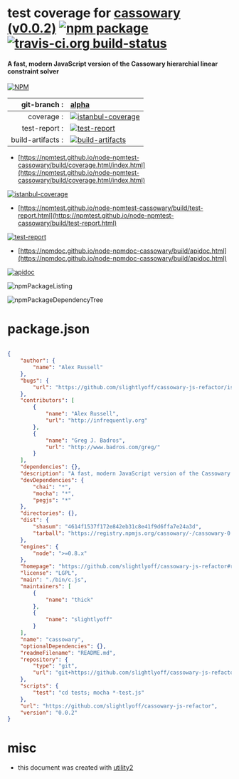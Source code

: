# test coverage for  [cassowary (v0.0.2)](https://github.com/slightlyoff/cassowary-js-refactor#readme)  [![npm package](https://img.shields.io/npm/v/npmtest-cassowary.svg?style=flat-square)](https://www.npmjs.org/package/npmtest-cassowary) [![travis-ci.org build-status](https://api.travis-ci.org/npmtest/node-npmtest-cassowary.svg)](https://travis-ci.org/npmtest/node-npmtest-cassowary)
#### A fast, modern JavaScript version of the Cassowary hierarchial linear constraint solver

[![NPM](https://nodei.co/npm/cassowary.png?downloads=true&downloadRank=true&stars=true)](https://www.npmjs.com/package/cassowary)

| git-branch : | [alpha](https://github.com/npmtest/node-npmtest-cassowary/tree/alpha)|
|--:|:--|
| coverage : | [![istanbul-coverage](https://npmtest.github.io/node-npmtest-cassowary/build/coverage.badge.svg)](https://npmtest.github.io/node-npmtest-cassowary/build/coverage.html/index.html)|
| test-report : | [![test-report](https://npmtest.github.io/node-npmtest-cassowary/build/test-report.badge.svg)](https://npmtest.github.io/node-npmtest-cassowary/build/test-report.html)|
| build-artifacts : | [![build-artifacts](https://npmtest.github.io/node-npmtest-cassowary/glyphicons_144_folder_open.png)](https://github.com/npmtest/node-npmtest-cassowary/tree/gh-pages/build)|

- [https://npmtest.github.io/node-npmtest-cassowary/build/coverage.html/index.html](https://npmtest.github.io/node-npmtest-cassowary/build/coverage.html/index.html)

[![istanbul-coverage](https://npmtest.github.io/node-npmtest-cassowary/build/screenCapture.buildCi.browser.%252Ftmp%252Fbuild%252Fcoverage.lib.html.png)](https://npmtest.github.io/node-npmtest-cassowary/build/coverage.html/index.html)

- [https://npmtest.github.io/node-npmtest-cassowary/build/test-report.html](https://npmtest.github.io/node-npmtest-cassowary/build/test-report.html)

[![test-report](https://npmtest.github.io/node-npmtest-cassowary/build/screenCapture.buildCi.browser.%252Ftmp%252Fbuild%252Ftest-report.html.png)](https://npmtest.github.io/node-npmtest-cassowary/build/test-report.html)

- [https://npmdoc.github.io/node-npmdoc-cassowary/build/apidoc.html](https://npmdoc.github.io/node-npmdoc-cassowary/build/apidoc.html)

[![apidoc](https://npmdoc.github.io/node-npmdoc-cassowary/build/screenCapture.buildCi.browser.%252Ftmp%252Fbuild%252Fapidoc.html.png)](https://npmdoc.github.io/node-npmdoc-cassowary/build/apidoc.html)

![npmPackageListing](https://npmtest.github.io/node-npmtest-cassowary/build/screenCapture.npmPackageListing.svg)

![npmPackageDependencyTree](https://npmtest.github.io/node-npmtest-cassowary/build/screenCapture.npmPackageDependencyTree.svg)



# package.json

```json

{
    "author": {
        "name": "Alex Russell"
    },
    "bugs": {
        "url": "https://github.com/slightlyoff/cassowary-js-refactor/issues"
    },
    "contributors": [
        {
            "name": "Alex Russell",
            "url": "http://infrequently.org"
        },
        {
            "name": "Greg J. Badros",
            "url": "http://www.badros.com/greg/"
        }
    ],
    "dependencies": {},
    "description": "A fast, modern JavaScript version of the Cassowary hierarchial linear constraint solver",
    "devDependencies": {
        "chai": "*",
        "mocha": "*",
        "pegjs": "*"
    },
    "directories": {},
    "dist": {
        "shasum": "4614f1537f172e842eb31c8e41f9d6ffa7e24a3d",
        "tarball": "https://registry.npmjs.org/cassowary/-/cassowary-0.0.2.tgz"
    },
    "engines": {
        "node": ">=0.8.x"
    },
    "homepage": "https://github.com/slightlyoff/cassowary-js-refactor#readme",
    "license": "LGPL",
    "main": "./bin/c.js",
    "maintainers": [
        {
            "name": "thick"
        },
        {
            "name": "slightlyoff"
        }
    ],
    "name": "cassowary",
    "optionalDependencies": {},
    "readmeFilename": "README.md",
    "repository": {
        "type": "git",
        "url": "git+https://github.com/slightlyoff/cassowary-js-refactor.git"
    },
    "scripts": {
        "test": "cd tests; mocha *-test.js"
    },
    "url": "https://github.com/slightlyoff/cassowary-js-refactor",
    "version": "0.0.2"
}
```



# misc
- this document was created with [utility2](https://github.com/kaizhu256/node-utility2)
